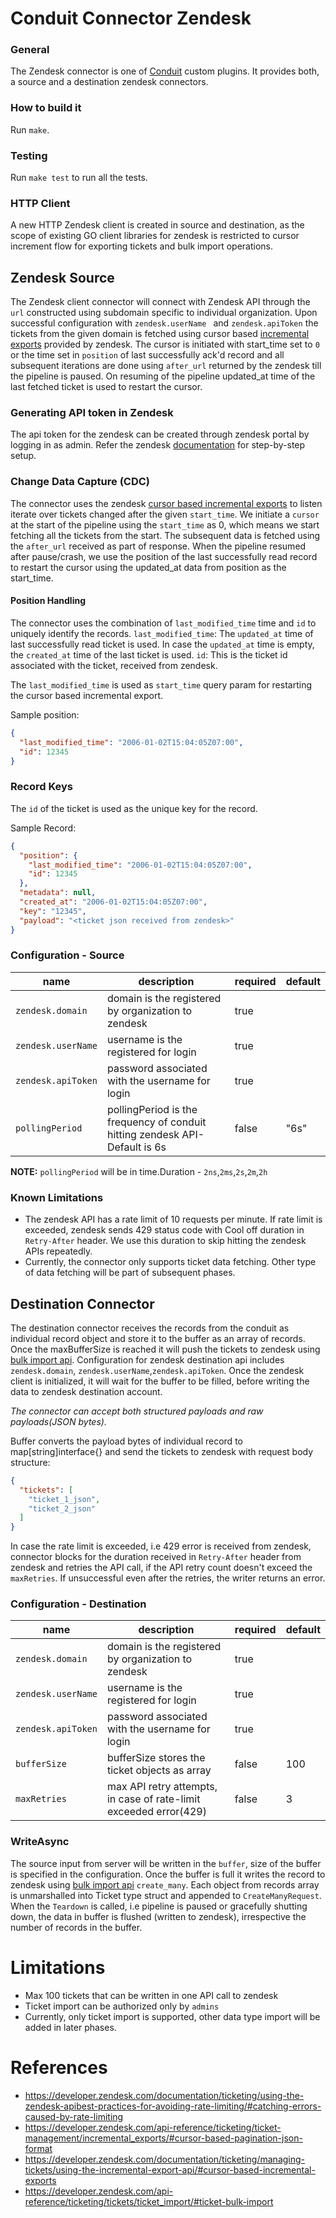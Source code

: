 # Conduit Connector Zendesk

### General

The Zendesk connector is one of [Conduit](https://github.com/ConduitIO/conduit) custom plugins. It provides both, a source
and a destination zendesk connectors.

### How to build it

Run `make`.

### Testing

Run `make test` to run all the tests.

### HTTP Client
A new HTTP Zendesk client is created in source and destination, as the scope of existing GO client libraries for zendesk is restricted to cursor increment flow for exporting tickets and bulk import operations.

## Zendesk Source

The Zendesk client connector will connect with Zendesk API through the `url` constructed using subdomain specific to individual organization. Upon successful configuration with `zendesk.userName ` and `zendesk.apiToken` the tickets from the given domain is fetched using cursor based [incremental exports](https://developer.zendesk.com/api-reference/ticketing/ticket-management/incremental_exports/) provided by zendesk. The cursor is initiated with start_time set to `0` or the time set in `position` of last successfully ack'd record and all subsequent iterations are done using `after_url` returned by the zendesk till the pipeline is paused. On resuming of the pipeline updated_at time of the last fetched ticket is used to restart the cursor.

### Generating API token in Zendesk
The api token for the zendesk can be created through zendesk portal by logging in as admin. Refer the zendesk [documentation](https://support.zendesk.com/hc/en-us/articles/4408889192858-Generating-a-new-API-token#topic_bsw_lfg_mmb) for step-by-step setup.

### Change Data Capture (CDC)
The connector uses the zendesk [cursor based incremental exports](https://developer.zendesk.com/api-reference/ticketing/ticket-management/incremental_exports/) to listen iterate over tickets changed after the given `start_time`.
We initiate a `cursor` at the start of the pipeline using the `start_time` as 0, which means we start fetching all the tickets from the start. The subsequent data is fetched using the `after_url` received as part of response.
When the pipeline resumed after pause/crash, we use the position of the last successfully read record to restart the cursor using the updated_at data from position as the start_time.


#### Position Handling

The connector uses the combination of `last_modified_time` time and `id` to uniquely identify the records.
`last_modified_time`: The `updated_at` time of last successfully read ticket is used. In case the `updated_at` time is empty,
the `created_at` time of the last ticket is used.
`id`: This is the ticket id associated with the ticket, received from zendesk.

The `last_modified_time` is used as `start_time` query param for restarting the cursor based incremental export.

Sample position:
```json
{
  "last_modified_time": "2006-01-02T15:04:05Z07:00",
  "id": 12345
}
```

### Record Keys

The `id` of the ticket is used as the unique key for the record.

Sample Record:
```json
{
  "position": {
    "last_modified_time": "2006-01-02T15:04:05Z07:00",
    "id": 12345
  },
  "metadata": null,
  "created_at": "2006-01-02T15:04:05Z07:00",
  "key": "12345",
  "payload": "<ticket json received from zendesk>"
}
```

### Configuration - Source

| name                  | description                                                                  | required | default |
| -------               |------------------------------------------------------------------------------| -------- |---------|
|`zendesk.domain`       | domain is the registered by organization to zendesk                          | true     |         |
|`zendesk.userName`     | username is the registered for login                                         | true     |         |
|`zendesk.apiToken`     | password associated with the username for login                              | true     |         |
|`pollingPeriod`        | pollingPeriod is the frequency of conduit hitting zendesk API- Default is 6s | false    | "6s"    |

**NOTE:** `pollingPeriod` will be in time.Duration - `2ns`,`2ms`,`2s`,`2m`,`2h`

### Known Limitations

* The zendesk API has a rate limit of 10 requests per minute. If rate limit is exceeded, zendesk sends 429 status code with Cool off duration in `Retry-After` header.
  We use this duration to skip hitting the zendesk APIs repeatedly.
* Currently, the connector only supports ticket data fetching. Other type of data fetching will be part of subsequent phases.


## Destination Connector
The destination connector receives the records from the conduit as individual record object and store it to the buffer as an array of records.
Once the maxBufferSize is reached it will push the tickets to zendesk using [bulk import api](https://developer.zendesk.com/api-reference/ticketing/tickets/ticket_import/#ticket-bulk-import).
Configuration for zendesk destination api includes `zendesk.domain`, `zendesk.userName`,`zendesk.apiToken`. Once the zendesk client is initialized, it will wait for the buffer to be filled, before writing the data to zendesk destination account.

*The connector can accept both structured payloads and raw payloads(JSON bytes).*

Buffer converts the payload bytes of individual record to map[string]interface{} and send the tickets to zendesk with request body structure:

```json
{
  "tickets": [
    "ticket_1_json",
    "ticket_2_json"
  ]
}
```

In case the rate limit is exceeded, i.e 429 error is received from zendesk, connector blocks for the duration received in `Retry-After` header from zendesk and retries the API call, if the API retry count doesn't exceed the `maxRetries`. If unsuccessful even after the retries, the writer returns an error.

### Configuration - Destination
| name               | description                                                        | required | default |
|--------------------|--------------------------------------------------------------------| -------- |---------|
| `zendesk.domain`   | domain is the registered by organization to zendesk                | true     |         |
| `zendesk.userName` | username is the registered for login                               | true     |         |
| `zendesk.apiToken` | password associated with the username for login                    | true     |         |
| `bufferSize`       | bufferSize stores the ticket objects as array                      | false    | 100     |
| `maxRetries`       | max API retry attempts, in case of rate-limit exceeded error(429)  | false    | 3       |

### WriteAsync
The source input from server will be written in the `buffer`, size of the buffer is specified in the configuration. Once the buffer is full it writes the record to zendesk using [bulk import api](https://developer.zendesk.com/api-reference/ticketing/tickets/ticket_import/#ticket-bulk-import) `create_many`. Each object from records array is unmarshalled into Ticket type struct and appended to `CreateManyRequest`.
When the `Teardown` is called, i.e pipeline is paused or gracefully shutting down, the data in buffer is flushed (written to zendesk), irrespective the number of records in the buffer.

# Limitations
- Max 100 tickets that can be written in one API call to zendesk
- Ticket import can be authorized only by `admins`
- Currently, only ticket import is supported, other data type import will be added in later phases.

# References

- https://developer.zendesk.com/documentation/ticketing/using-the-zendesk-apibest-practices-for-avoiding-rate-limiting/#catching-errors-caused-by-rate-limiting
- https://developer.zendesk.com/api-reference/ticketing/ticket-management/incremental_exports/#cursor-based-pagination-json-format
- https://developer.zendesk.com/documentation/ticketing/managing-tickets/using-the-incremental-export-api/#cursor-based-incremental-exports
- https://developer.zendesk.com/api-reference/ticketing/tickets/ticket_import/#ticket-bulk-import